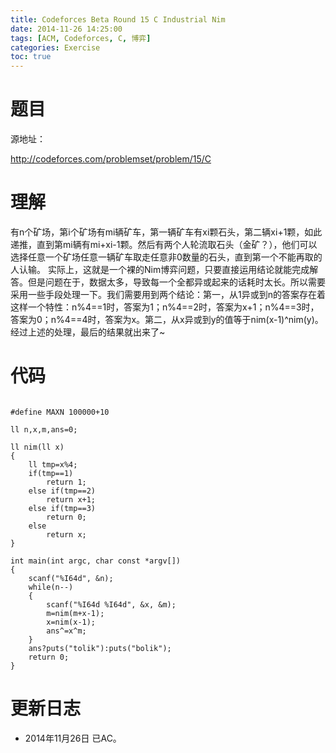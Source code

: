 ```yaml
---
title: Codeforces Beta Round 15 C Industrial Nim
date: 2014-11-26 14:25:00
tags: [ACM, Codeforces, C, 博弈]
categories: Exercise
toc: true
---
```

# 题目
源地址：

http://codeforces.com/problemset/problem/15/C

# 理解
有n个矿场，第i个矿场有mi辆矿车，第一辆矿车有xi颗石头，第二辆xi+1颗，如此递推，直到第mi辆有mi+xi-1颗。然后有两个人轮流取石头（金矿？），他们可以选择任意一个矿场任意一辆矿车取走任意非0数量的石头，直到第一个不能再取的人认输。
实际上，这就是一个裸的Nim博弈问题，只要直接运用结论就能完成解答。但是问题在于，数据太多，导致每一个全都异或起来的话耗时太长。所以需要采用一些手段处理一下。我们需要用到两个结论：第一，从1异或到n的答案存在着这样一个特性：n%4==1时，答案为1；n%4==2时，答案为x+1；n%4==3时，答案为0；n%4==4时，答案为x。第二，从x异或到y的值等于nim(x-1)^nim(y)。
经过上述的处理，最后的结果就出来了~

<!-- more -->

# 代码

```

#define MAXN 100000+10

ll n,x,m,ans=0;

ll nim(ll x)
{
    ll tmp=x%4;
    if(tmp==1)
        return 1;
    else if(tmp==2)
        return x+1;
    else if(tmp==3)
        return 0;
    else
        return x;
}

int main(int argc, char const *argv[])
{
    scanf("%I64d", &n);
    while(n--)
    {
        scanf("%I64d %I64d", &x, &m);
        m=nim(m+x-1);
        x=nim(x-1);
        ans^=x^m;
    }
    ans?puts("tolik"):puts("bolik");
    return 0;
}

```

# 更新日志
- 2014年11月26日 已AC。